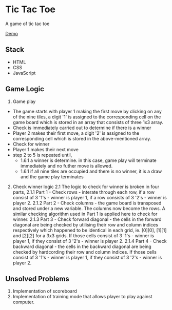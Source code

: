 # Tic Tac Toe
A game of tic tac toe

[Demo](https://tkeeching.github.io/project1/)

## Stack
- HTML
- CSS
- JavaScript

## Game Logic
1. Game play
- The game starts with player 1 making the first move by clicking on any of the nine tiles, a digit '1' is assigned to the corresponding cell on the game board which is stored in an array that consists of three 1x3 array.
- Check is immediately carried out to determine if there is a winner
- Player 2 makes their first move, a digit '2' is assigned to the corresponding cell which is stored in the above-mentioned array. 
- Check for winner
- Player 1 makes their next move
- step 2 to 5 is repeated until,
    - 1.6.1 a winner is determine. in this case, game play will terminate immediately and no futher move is allowed.
    - 1.6.1 if all nine tiles are occupied and there is no winner, it is a draw and the game play terminates

2. Check winner logic
  2.1 The logic to check for winner is broken in four parts,
    2.1.1 Part 1 - Check rows - interate through each row, if a row consist of 3 '1's - winner is player 1, if a row consists of 3 '2's - winner is player 2.
    2.1.2 Part 2 - Check columns - the game board is transposed and stored under a new variable. The columns now become the rows. A similar checking algorithm used in Part 1 is applied here to check for winner.
    2.1.3 Part 3 - Check forward diagonal - the cells in the forward diagonal are being checked by utilising their row and column indices respectively which happened to be identical in each grid, ie. [0][0], [1][1] and [2][2] for a 3x3 grids. If those cells consist of 3 '1's - winner is player 1, if they consist of 3 '2's - winner is player 2.
    2.1.4 Part 4 - Check backward diagonal - the cells in the backward diagonal are being checked by hardcording their row and column indices. If those cells consist of 3 '1's - winner is player 1, if they consist of 3 '2's - winner is player 2.


## Unsolved Problems
1. Implementation of scoreboard
2. Implementation of training mode that allows player to play against computer.

